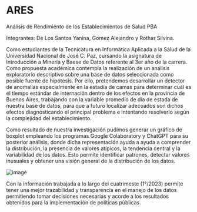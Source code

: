 # ARES
Análisis de Rendimiento de los Establecimientos de Salud PBA

Integrantes: De Los Santos Yanina, Gomez Alejandro y Rothar Silvina.

Como estudiantes de la Tecnicatura en Informática Aplicada a la Salud de la Universidad Nacional de José C. Paz, cursando la asignatura de Introducción a Minería y Baese de Datos referente al 3er año de la carrera. Como propuesta académica contempla la realización de un análisis exploratorio descriptivo sobre una base de datos seleccionada como posible fuente de hipótesis. 
Por ello, pretendemos desarrollar un detector de anomalías especialmente en la estadía de camas para determinar cuál es el tiempo estándar de internación dentro de los efectos en la provincia de Buenos Aires, trabajando con la variable promedio de día de estada de nuestra base de datos, para que a futuro localizar adecuados son dichos efectos diagnósticando el principal problema e intentando resolverlo según la complejidad del establecimiento. 

Como resultado de nuestra investigación pudimos generar un gráfico de boxplot empleando los programas Google Colaboratory y ChatGPT para su posterior análisis, donde dicha representación ayuda a ayuda a comprender la distribución, la presencia de valores atípicos, la tendencia central y la variabilidad de los datos. Esto permite identificar patrones, detectar valores inusuales y obtener una visión general de la distribución de los datos.

![image](https://github.com/Yanii09/ARES/assets/82288160/9ad5007e-7207-419b-b105-6c1b249230b7)

Con la información trabajada a lo largo del cuatrimeste (1°/2023) permite tener una mejor trazabilidad y transparencia en el manejo de los datos permitiendo tomar decisiones necesarias y acorde a los resultados obtenidos para la implementación de políticas públicas.

